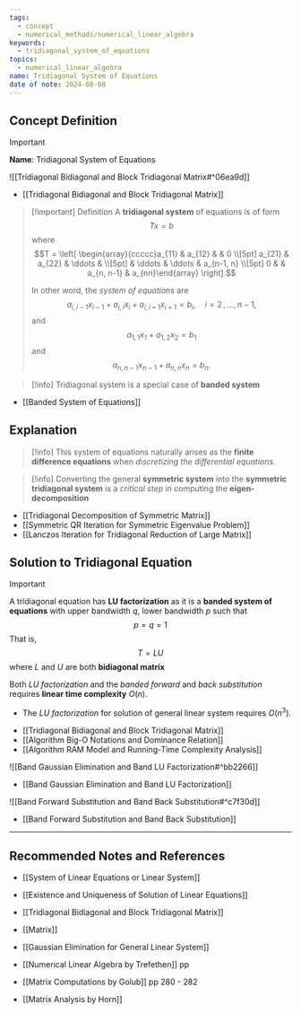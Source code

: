 ```yaml
---
tags:
  - concept
  - numerical_methods/numerical_linear_algebra
keywords:
  - tridiagonal_system_of_equations
topics:
  - numerical_linear_algebra
name: Tridiagonal System of Equations
date of note: 2024-08-08
---
```


## Concept Definition

>[!important]
>**Name**: Tridiagonal System of Equations

![[Tridiagonal Bidiagonal and Block Tridiagonal Matrix#^06ea9d]]

- [[Tridiagonal Bidiagonal and Block Tridiagonal Matrix]]

>[!important] Definition
>A **tridiagonal system** of equations is of form $$Tx = b$$ where $$T = \left[ \begin{array}{ccccc}a_{11} & a_{12} &  &  0 \\[5pt] a_{21} & a_{22} & \ddots &   \\[5pt]   & \ddots & \ddots &  a_{n-1, n} \\[5pt] 0 &    & a_{n, n-1} & a_{nn}\end{array} \right].$$
>
>In other word, the *system of equations* are $$a_{i,i-1}x_{i-1} + a_{i,i}x_{i}  + a_{i,i+1}x_{i+1} = b_{i}, \quad i=2\,{,}\ldots{,}\,n-1,$$ and $$a_{1,1}x_{1} + a_{1,2}x_{2} = b_{1}$$ and $$a_{n,n-1}x_{n-1} + a_{n,n}x_{n} = b_{n}.$$

>[!info]
>Tridiagonal system is a special case of **banded system**

- [[Banded System of Equations]]

## Explanation

>[!info]
>This system of equations naturally arises as the **finite difference equations** when *discretizing the differential equations*.

>[!info]
>Converting the general **symmetric system** into the **symmetric tridiagonal system** is a *critical step* in computing the **eigen-decomposition** 

- [[Tridiagonal Decomposition of Symmetric Matrix]]
- [[Symmetric QR Iteration for Symmetric Eigenvalue Problem]]
- [[Lanczos Iteration for Tridiagonal Reduction of Large Matrix]]

## Solution to Tridiagonal Equation

>[!important]
>A tridiagonal equation has **LU factorization** as it is a **banded system of equations** with upper bandwidth $q$, lower bandwidth $p$ such that  $$p =q =1$$ That is, $$T= LU$$ where $L$ and $U$ are both **bidiagonal matrix**
>
>Both *LU factorization* and the *banded forward* and *back substitution* requires **linear time complexity** $O(n)$.
>- The  *LU factorization* for solution of general linear system requires $O(n^3).$

- [[Tridiagonal Bidiagonal and Block Tridiagonal Matrix]]
- [[Algorithm Big-O Notations and Dominance Relation]]
- [[Algorithm RAM Model and Running-Time Complexity Analysis]]


![[Band Gaussian Elimination and Band LU Factorization#^bb2266]]

- [[Band Gaussian Elimination and Band LU Factorization]]

![[Band Forward Substitution and Band Back Substitution#^c7f30d]]


- [[Band Forward Substitution and Band Back Substitution]]


-----------
##  Recommended Notes and References


- [[System of Linear Equations or Linear System]]
- [[Existence and Uniqueness of Solution of Linear Equations]]


- [[Tridiagonal Bidiagonal and Block Tridiagonal Matrix]]
- [[Matrix]]
- [[Gaussian Elimination for General Linear System]]


- [[Numerical Linear Algebra by Trefethen]] pp
- [[Matrix Computations by Golub]] pp 280 - 282
- [[Matrix Analysis by Horn]]